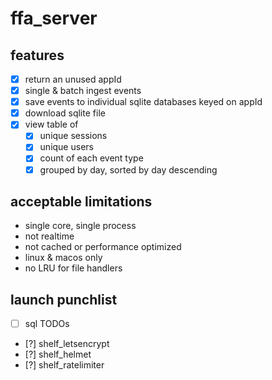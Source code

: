 # ffa_server

## features

- [x] return an unused appId
- [x] single & batch ingest events
- [x] save events to individual sqlite databases keyed on appId
- [x] download sqlite file
- [x] view table of
    - [x] unique sessions
    - [x] unique users
    - [x] count of each event type
    - [x] grouped by day, sorted by day descending

## acceptable limitations

- single core, single process
- not realtime
- not cached or performance optimized
- linux & macos only
- no LRU for file handlers

## launch punchlist

- [ ] sql TODOs
- [?] shelf_letsencrypt
- [?] shelf_helmet
- [?] shelf_ratelimiter
